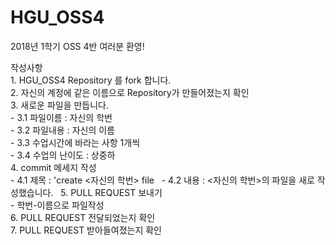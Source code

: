 # HGU_OSS4
2018년 1학기 OSS 4반 여러분 환영!  
  
작성사항  
	1. HGU_OSS4 Repository 를 fork 합니다.  
	2. 자신의 계정에 같은 이름으로 Repository가 만들어졌는지 확인  
        3. 새로운 파일을 만듭니다.  
	- 3.1 파일이름 : 자신의 학번  
	- 3.2 파일내용 : 자신의 이름  
	- 3.3 수업시간에 바라는 사항 1개씩  
	- 3.4 수업의 난이도 : 상중하  
	4. commit 메세지 작성  
	- 4.1 제목 : 'create <자신의 학번> file  
	- 4.2 내용 : <자신의 학번>의 파일을 새로 작성했습니다.    
	5. PULL REQUEST 보내기  
	- 학번-이름으로 파일작성  
	6. PULL REQUEST 전달되었는지 확인  
	7. PULL REQUEST 받아들여졌는지 확인  
